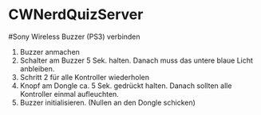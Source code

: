 # CWNerdQuizServer

#Sony Wireless Buzzer (PS3) verbinden
1. Buzzer anmachen
2. Schalter am Buzzer 5 Sek. halten. Danach muss das untere blaue Licht anbleiben.
3. Schritt 2 für alle Kontroller wiederholen
4. Knopf am Dongle ca. 5 Sek. gedrückt halten. Danach sollten alle Kontroller einmal aufleuchten. 
5. Buzzer initialisieren. (Nullen an den Dongle schicken)
